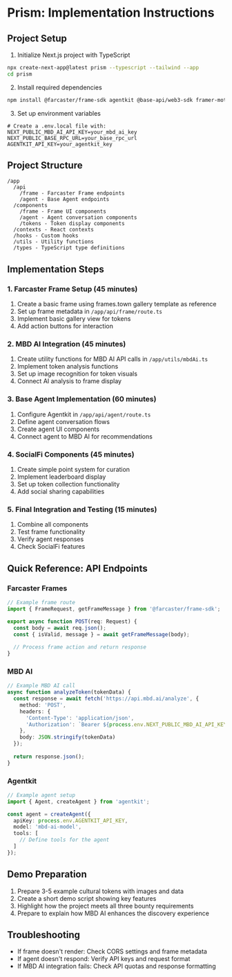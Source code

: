# Prism: Implementation Instructions

## Project Setup

1. Initialize Next.js project with TypeScript
```bash
npx create-next-app@latest prism --typescript --tailwind --app
cd prism
```

2. Install required dependencies
```bash
npm install @farcaster/frame-sdk agentkit @base-api/web3-sdk framer-motion ethers
```

3. Set up environment variables
```
# Create a .env.local file with:
NEXT_PUBLIC_MBD_AI_API_KEY=your_mbd_ai_key
NEXT_PUBLIC_BASE_RPC_URL=your_base_rpc_url
AGENTKIT_API_KEY=your_agentkit_key
```

## Project Structure

```
/app
  /api
    /frame - Farcaster Frame endpoints
    /agent - Base Agent endpoints
  /components
    /frame - Frame UI components
    /agent - Agent conversation components
    /tokens - Token display components
  /contexts - React contexts
  /hooks - Custom hooks
  /utils - Utility functions
  /types - TypeScript type definitions
```

## Implementation Steps

### 1. Farcaster Frame Setup (45 minutes)

1. Create a basic frame using frames.town gallery template as reference
2. Set up frame metadata in `/app/api/frame/route.ts`
3. Implement basic gallery view for tokens
4. Add action buttons for interaction

### 2. MBD AI Integration (45 minutes)

1. Create utility functions for MBD AI API calls in `/app/utils/mbdAi.ts`
2. Implement token analysis functions
3. Set up image recognition for token visuals
4. Connect AI analysis to frame display

### 3. Base Agent Implementation (60 minutes)

1. Configure Agentkit in `/app/api/agent/route.ts`
2. Define agent conversation flows
3. Create agent UI components
4. Connect agent to MBD AI for recommendations

### 4. SocialFi Components (45 minutes)

1. Create simple point system for curation
2. Implement leaderboard display
3. Set up token collection functionality
4. Add social sharing capabilities

### 5. Final Integration and Testing (15 minutes)

1. Combine all components
2. Test frame functionality
3. Verify agent responses
4. Check SocialFi features

## Quick Reference: API Endpoints

### Farcaster Frames

```typescript
// Example frame route
import { FrameRequest, getFrameMessage } from '@farcaster/frame-sdk';

export async function POST(req: Request) {
  const body = await req.json();
  const { isValid, message } = await getFrameMessage(body);
  
  // Process frame action and return response
}
```

### MBD AI

```typescript
// Example MBD AI call
async function analyzeToken(tokenData) {
  const response = await fetch('https://api.mbd.ai/analyze', {
    method: 'POST',
    headers: {
      'Content-Type': 'application/json',
      'Authorization': `Bearer ${process.env.NEXT_PUBLIC_MBD_AI_API_KEY}`
    },
    body: JSON.stringify(tokenData)
  });
  
  return response.json();
}
```

### Agentkit

```typescript
// Example agent setup
import { Agent, createAgent } from 'agentkit';

const agent = createAgent({
  apiKey: process.env.AGENTKIT_API_KEY,
  model: 'mbd-ai-model',
  tools: [
    // Define tools for the agent
  ]
});
```

## Demo Preparation

1. Prepare 3-5 example cultural tokens with images and data
2. Create a short demo script showing key features
3. Highlight how the project meets all three bounty requirements
4. Prepare to explain how MBD AI enhances the discovery experience

## Troubleshooting

- If frame doesn't render: Check CORS settings and frame metadata
- If agent doesn't respond: Verify API keys and request format
- If MBD AI integration fails: Check API quotas and response formatting
